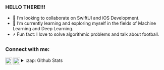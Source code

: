 ### HELLO THERE!!! 
-  👯 I’m looking to collaborate on SwiftUI and iOS Development.
-  🌱 I’m currently learning and exploring myself in the fields of Machine Learning and Deep Learning. 
-  ⚡ Fun fact: I love to solve algorithmic problems and talk about football.

### Connect with me:
<!--
<a href="myblog/protfolio website address"><img align="left" alt="codeSTACKr.com" width="22px" src="https://raw.githubusercontent.com/iconic/open-iconic/master/svg/globe.svg" /></a>
-->
<a href="https://www.linkedin.com/in/aviral-yadav/"><img align="left" alt="LinkedIn - aviral-yadav" width="22px" src="https://cdn.jsdelivr.net/npm/simple-icons@v3/icons/linkedin.svg" /></a>

<a href="https://twitter.com/not_zuck"><img align="left" alt="Twitter - not_zuck" width="22px" src="https://cdn.jsdelivr.net/npm/simple-icons@v3/icons/twitter.svg" /></a>

<details>
  <summary>:zap: Github Stats</summary>
  <img align="left" alt="Aviral Yadav Github Stats" src="https://github-readme-stats.vercel.app/api?username=aviralx10&show_icons=true&theme=chartreuse-dark&count_private=true" />
<img align="left" alt="Aviral Yadav Github Stats" src="https://github-readme-stats.vercel.app/api/top-langs/?username=aviralx10&theme=chartreuse-dark)](https://github.com/anuraghazra/github-readme-stats">

</details>

